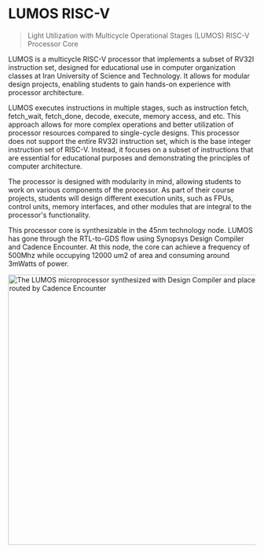 # LUMOS RISC-V
> Light Utilization with Multicycle Operational Stages (LUMOS) RISC-V Processor Core

LUMOS is a multicycle RISC-V processor that implements a subset of RV32I instruction set, designed for educational use in computer organization classes at Iran University of Science and Technology. It allows for modular design projects, enabling students to gain hands-on experience with processor architecture.

LUMOS executes instructions in multiple stages, such as instruction fetch, fetch_wait, fetch_done, decode, execute, memory access, and etc. This approach allows for more complex operations and better utilization of processor resources compared to single-cycle designs. This processor does not support the entire RV32I instruction set, which is the base integer instruction set of RISC-V. Instead, it focuses on a subset of instructions that are essential for educational purposes and demonstrating the principles of computer architecture.

The processor is designed with modularity in mind, allowing students to work on various components of the processor. As part of their course projects, students will design different execution units, such as FPUs, control units, memory interfaces, and other modules that are integral to the processor's functionality.

This processor core is synthesizable in the 45nm technology node. LUMOS has gone through the RTL-to-GDS flow using Synopsys Design Compiler and Cadence Encounter. At this node, the core can achieve a frequency of 500Mhz while occupying 12000 um2 of area and consuming around 3mWatts of power.

<!-- ![Alt text](https://github.com/IUST-Computer-Organization/LUMOS/blob/main/LUMOS.png "The LUMOS microprocessor synthesized with Design Compiler and placed and routed by Cadence Encounter" =300x300)  -->

<picture>
    <img 
        alt="The LUMOS microprocessor synthesized with Design Compiler and placed and routed by Cadence Encounter" 
        src="https://github.com/IUST-Computer-Organization/LUMOS/blob/main/LUMOS.png" 
        width="550" 
        height="550" 
        style="horizontal-align:middle"
    > 
</picture> 